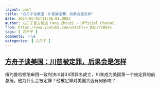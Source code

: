 ```yaml
---
layout: post
title: "方舟子谈美国：川普被定罪，后果会是怎样"
date: 2024-06-01T11:56:01.000Z
author: 方舟子官方频道 Fang Zhouzi - Official Channel
from: https://www.youtube.com/watch?v=_B2pr7xBE4o
tags: [ 方舟子 ]
comments: True
categories: [ 方舟子 ]
---
```

<!--1717242961000-->
[方舟子谈美国：川普被定罪，后果会是怎样](https://www.youtube.com/watch?v=_B2pr7xBE4o)
------

<div>
纽约曼哈顿陪审团一致判决川普34项罪名成立，川普成为美国第一个被定罪的前总统。他为什么会被定罪？他被定罪对美国大选有何影响？
</div>
